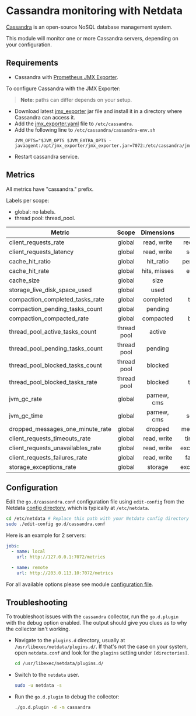 <!--
title: "Cassandra monitoring with Netdata"
description: "Monitor the health and performance of Cassandra database servers with zero configuration, per-second metric granularity, and interactive visualizations."
custom_edit_url: https://github.com/netdata/go.d.plugin/edit/master/modules/cassandra/README.md
sidebar_label: "Cassandra"
-->

# Cassandra monitoring with Netdata

[Cassandra](https://cassandra.apache.org/_/index.html) is an open-source NoSQL database management system.

This module will monitor one or more Cassandra servers, depending on your configuration.

## Requirements

- Cassandra with [Prometheus JMX Exporter](https://github.com/prometheus/jmx_exporter).

To configure Cassandra with the JMX Exporter:

> **Note**: paths can differ depends on your setup.

- Download latest [jmx_exporter](https://repo1.maven.org/maven2/io/prometheus/jmx/jmx_prometheus_javaagent/) jar file
  and install it in a directory where Cassandra can access it.
- Add
  the [jmx_exporter.yaml](https://raw.githubusercontent.com/netdata/go.d.plugin/master/modules/cassandra/testdata/jmx_exporter.yaml)
  file to `/etc/cassandra`.
- Add the following line to `/etc/cassandra/cassandra-env.sh`
  ```
  JVM_OPTS="$JVM_OPTS $JVM_EXTRA_OPTS -javaagent:/opt/jmx_exporter/jmx_exporter.jar=7072:/etc/cassandra/jmx_exporter.yaml
  ```
- Restart cassandra service.

## Metrics

All metrics have "cassandra." prefix.

Labels per scope:

- global: no labels.
- thread pool: thread_pool.

| Metric                            |    Scope    |  Dimensions  |    Units     |
|-----------------------------------|:-----------:|:------------:|:------------:|
| client_requests_rate              |   global    | read, write  |  requests/s  |
| client_requests_latency           |   global    | read, write  |   seconds    |
| cache_hit_ratio                   |   global    |  hit_ratio   |  percentage  |
| cache_hit_rate                    |   global    | hits, misses |   events/s   |
| cache_size                        |   global    |     size     |    bytes     |
| storage_live_disk_space_used      |   global    |     used     |    bytes     |
| compaction_completed_tasks_rate   |   global    |  completed   |   tasks/s    |
| compaction_pending_tasks_count    |   global    |   pending    |    tasks     |
| compaction_compacted_rate         |   global    |  compacted   |   bytes/s    |
| thread_pool_active_tasks_count    | thread pool |    active    |    tasks     |
| thread_pool_pending_tasks_count   | thread pool |   pending    |    tasks     |
| thread_pool_blocked_tasks_count   | thread pool |   blocked    |    tasks     |
| thread_pool_blocked_tasks_rate    | thread pool |   blocked    |   tasks/s    |
| jvm_gc_rate                       |   global    | parnew, cms  |     gc/s     |
| jvm_gc_time                       |   global    | parnew, cms  |   seconds    |
| dropped_messages_one_minute_rate  |   global    |   dropped    |  messages/s  |
| client_requests_timeouts_rate     |   global    | read, write  |  timeout/s   |
| client_requests_unavailables_rate |   global    | read, write  | exceptions/s |
| client_requests_failures_rate     |   global    | read, write  |  failures/s  |
| storage_exceptions_rate           |   global    |   storage    | exceptions/s |

## Configuration

Edit the `go.d/cassandra.conf` configuration file using `edit-config` from the
Netdata [config directory](https://learn.netdata.cloud/docs/configure/nodes), which is typically at `/etc/netdata`.

```bash
cd /etc/netdata # Replace this path with your Netdata config directory
sudo ./edit-config go.d/cassandra.conf
```

Here is an example for 2 servers:

```yaml
jobs:
  - name: local
    url: http://127.0.0.1:7072/metrics

  - name: remote
    url: http://203.0.113.10:7072/metrics
```

For all available options please see
module [configuration file](https://github.com/netdata/go.d.plugin/blob/master/config/go.d/cassandra.conf).

## Troubleshooting

To troubleshoot issues with the `cassandra` collector, run the `go.d.plugin` with the debug option enabled. The output
should give you clues as to why the collector isn't working.

- Navigate to the `plugins.d` directory, usually at `/usr/libexec/netdata/plugins.d/`. If that's not the case on
  your system, open `netdata.conf` and look for the `plugins` setting under `[directories]`.

  ```bash
  cd /usr/libexec/netdata/plugins.d/
  ```

- Switch to the `netdata` user.

  ```bash
  sudo -u netdata -s
  ```

- Run the `go.d.plugin` to debug the collector:

  ```bash
  ./go.d.plugin -d -m cassandra
  ```
